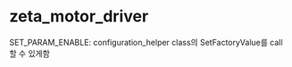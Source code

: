 zeta_motor_driver
==================

SET_PARAM_ENABLE: configuration_helper class의 SetFactoryValue를 call 할 수 있게함